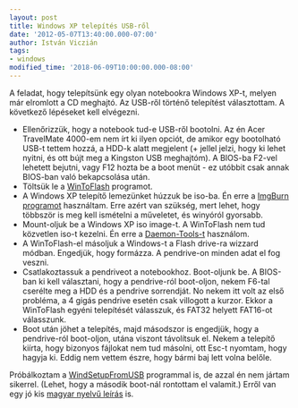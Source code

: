 ```yaml
---
layout: post
title: Windows XP telepítés USB-ről
date: '2012-05-07T13:40:00.000-07:00'
author: István Viczián
tags:
- windows
modified_time: '2018-06-09T10:00:00.000-08:00'
---
```


A feladat, hogy telepítsünk egy olyan notebookra Windows XP-t, melyen
már elromlott a CD meghajtó. Az USB-ről történő telepítést választottam.
A következő lépéseket kell elvégezni.

-   Ellenőrizzük, hogy a notebook tud-e USB-ről bootolni. Az én Acer
    TravelMate 4000-em nem írt ki ilyen opciót, de amikor egy bootolható
    USB-t tettem hozzá, a HDD-k alatt megjelent (+ jellel jelzi, hogy ki
    lehet nyitni, és ott bújt meg a Kingston USB meghajtóm). A BIOS-ba
    F2-vel lehetett bejutni, vagy F12 hozta be a boot menüt - ez utóbbit
    csak annak BIOS-ban való bekapcsolása után.
-   Töltsük le a [WinToFlash](http://wintoflash.com/) programot.
-   A Windows XP telepítő lemezünket húzzuk be iso-ba. Én erre a
    [ImgBurn programot](http://www.imgburn.com/) használtam. Erre azért
    van szükség, mert lehet, hogy többször is meg kell ismételni a
    műveletet, és winyóról gyorsabb.
-   Mount-oljuk be a Windows XP iso image-t. A WinToFlash nem tud
    közvetlen iso-t kezelni. Én erre a
    [Daemon-Tools-t](http://www.daemon-tools.cc/eng/home) használom.
-   A WinToFlash-el másoljuk a Windows-t a Flash drive-ra wizzard
    módban. Engedjük, hogy formázza. A pendrive-on minden adat el fog
    veszni.
-   Csatlakoztassuk a pendriveot a notebookhoz. Boot-oljunk be. A
    BIOS-ban ki kell választani, hogy a pendrive-ról boot-oljon, nekem
    F6-tal cserélte meg a HDD és a pendrive sorrendját. No nekem itt
    volt az első probléma, a 4 gigás pendrive esetén csak villogott a
    kurzor. Ekkor a WinToFlash egyéni telepítését válasszuk, és FAT32
    helyett FAT16-ot válasszunk.
-   Boot után jöhet a telepítés, majd másodszor is engedjük, hogy a
    pendrive-ról boot-oljon, utána viszont távolítsuk el. Nekem a
    telepítő kiírta, hogy bizonyos fájlokat nem tud másolni, ott Esc-t
    nyomtam, hogy hagyja ki. Eddig nem vettem észre, hogy bármi baj lett
    volna belőle.

Próbálkoztam a
[WindSetupFromUSB](http://www.msfn.org/board/topic/120444-how-to-install-windows-from-usb-winsetupfromusb-with-gui/)
programmal is, de azzal én nem jártam sikerrel. (Lehet, hogy a második
boot-nál rontottam el valamit.) Erről van egy jó kis [magyar nyelvű
leírás](http://pomiweb.com/?p=1086) is.
